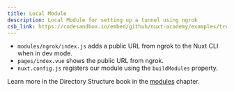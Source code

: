 ```yaml
---
title: Local Module
description: Local Module for setting up a tunnel using ngrok
csb_link: https://codesandbox.io/embed/github/nuxt-academy/examples/tree/master/modules/local-module?fontsize=14&hidenavigation=1&module=%2Fmodules%2Fngrok%2Findex.js&theme=dark&view=editor
---
```


<example-intro></example-intro>

- `modules/ngrok/index.js` adds a public URL from ngrok to the Nuxt CLI when in dev mode.
- `pages/index.vue` shows the public URL from ngrok.
- `nuxt.config.js` registers our module using the `buildModules` property.

<alert type="next">

Learn more in the Directory Structure book in the [modules](/docs/directory-structure/modules) chapter.

</alert>

<code-sandbox :src="csb_link"></code-sandbox>
